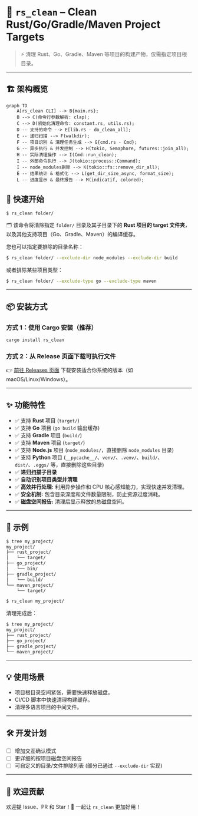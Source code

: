 # 🧹 `rs_clean` – Clean Rust/Go/Gradle/Maven Project Targets

> ⚡ 清理 Rust、Go、Gradle、Maven 等项目的构建产物，仅需指定项目根目录。

---

## 🏗️ 架构概览

```mermaid
graph TD
    A[rs_clean CLI] --> B{main.rs};
    B --> C(命令行参数解析: clap);
    C --> D(初始化清理命令: constant.rs, utils.rs);
    D -- 支持的命令 --> E[lib.rs - do_clean_all];
    E -- 递归扫描 --> F(walkdir);
    F -- 项目识别 & 清理任务生成 --> G{cmd.rs - Cmd};
    G -- 异步执行 & 并发控制 --> H(tokio, Semaphore, futures::join_all);
    H -- 实际清理操作 --> I(Cmd::run_clean);
    I -- 外部命令执行 --> J(tokio::process::Command);
    I -- node_modules删除 --> K(tokio::fs::remove_dir_all);
    E -- 结果统计 & 格式化 --> L(get_dir_size_async, format_size);
    L -- 进度显示 & 最终报告 --> M(indicatif, colored);
```

## 🚀 快速开始

```bash
$ rs_clean folder/
```

🗂 该命令将清除指定 `folder/` 目录及其子目录下的 **Rust 项目的 target 文件夹**，以及其他支持项目（Go、Gradle、Maven）的编译缓存。

您也可以指定要排除的目录名称：
```bash
$ rs_clean folder/ --exclude-dir node_modules --exclude-dir build
```
或者排除某些项目类型：
```bash
$ rs_clean folder/ --exclude-type go --exclude-type maven
```

---

## 📦 安装方式

### 方式 1：使用 Cargo 安装（推荐）

```bash
cargo install rs_clean
```

### 方式 2：从 Release 页面下载可执行文件

👉 [前往 Releases 页面](https://github.com/pwh-pwh/rs_clean/releases) 下载安装适合你系统的版本（如 macOS/Linux/Windows）。

---

## ✨ 功能特性

* ✅ 支持 **Rust** 项目 (`target/`)
* ✅ 支持 **Go** 项目 (`go build` 输出缓存)
* ✅ 支持 **Gradle** 项目 (`build/`)
* ✅ 支持 **Maven** 项目 (`target/`)
* ✅ 支持 **Node.js** 项目 (`node_modules/`，直接删除 `node_modules` 目录)
* ✅ 支持 **Python** 项目 (`__pycache__/`、`venv/`、`.venv/`、`build/`、`dist/`、`.eggs/` 等，直接删除这些目录)
* ✅ **递归扫描子目录**
* ✅ **自动识别项目类型并清理**
* ✅ **高效并行处理:** 利用异步操作和 CPU 核心感知能力，实现快速并发清理。
* ✅ **安全机制:** 包含目录深度和文件数量限制，防止资源过度消耗。
* ✅ **磁盘空间报告:** 清理后显示释放的总磁盘空间。

---

## 📂 示例

```bash
$ tree my_project/
my_project/
├── rust_project/
│   └── target/
├── go_project/
│   └── bin/
├── gradle_project/
│   └── build/
└── maven_project/
    └── target/
```

```bash
$ rs_clean my_project/
```

清理完成后：

```bash
$ tree my_project/
my_project/
├── rust_project/
├── go_project/
├── gradle_project/
└── maven_project/
```

---

## 💡 使用场景

* 项目根目录空间紧张，需要快速释放磁盘。
* CI/CD 脚本中快速清理构建缓存。
* 清理多语言项目的中间文件。

---

## 🛠️ 开发计划

* [ ] 增加交互确认模式
* [ ] 更详细的按项目磁盘空间报告
* [ ] 可自定义的目录/文件排除列表 (部分已通过 `--exclude-dir` 实现)

---

## 🤝 欢迎贡献

欢迎提 Issue、PR 和 Star！🧡
一起让 `rs_clean` 更加好用！
